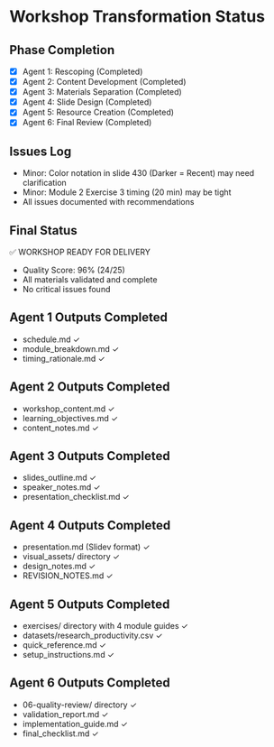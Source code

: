 # Workshop Transformation Status

## Phase Completion
- [x] Agent 1: Rescoping (Completed)
- [x] Agent 2: Content Development (Completed)
- [x] Agent 3: Materials Separation (Completed)
- [x] Agent 4: Slide Design (Completed)
- [x] Agent 5: Resource Creation (Completed)
- [x] Agent 6: Final Review (Completed)

## Issues Log
- Minor: Color notation in slide 430 (Darker = Recent) may need clarification
- Minor: Module 2 Exercise 3 timing (20 min) may be tight
- All issues documented with recommendations

## Final Status
✅ WORKSHOP READY FOR DELIVERY
- Quality Score: 96% (24/25)
- All materials validated and complete
- No critical issues found

## Agent 1 Outputs Completed
- schedule.md ✓
- module_breakdown.md ✓
- timing_rationale.md ✓

## Agent 2 Outputs Completed
- workshop_content.md ✓
- learning_objectives.md ✓
- content_notes.md ✓

## Agent 3 Outputs Completed
- slides_outline.md ✓
- speaker_notes.md ✓
- presentation_checklist.md ✓

## Agent 4 Outputs Completed
- presentation.md (Slidev format) ✓
- visual_assets/ directory ✓
- design_notes.md ✓
- REVISION_NOTES.md ✓

## Agent 5 Outputs Completed
- exercises/ directory with 4 module guides ✓
- datasets/research_productivity.csv ✓
- quick_reference.md ✓
- setup_instructions.md ✓

## Agent 6 Outputs Completed
- 06-quality-review/ directory ✓
- validation_report.md ✓
- implementation_guide.md ✓
- final_checklist.md ✓